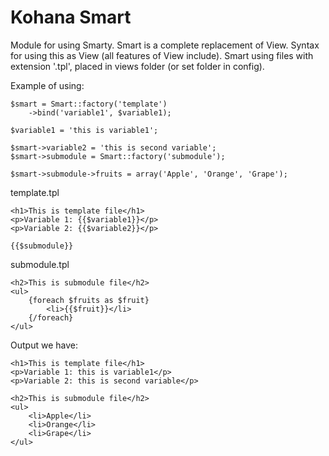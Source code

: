 Kohana Smart
============

Module for using Smarty. Smart is a complete replacement of View. Syntax for using this as View (all features of View include).
Smart using files with extension '.tpl', placed in views folder (or set folder in config).

Example of using:
~~~
$smart = Smart::factory('template')
	->bind('variable1', $variable1);
	
$variable1 = 'this is variable1';

$smart->variable2 = 'this is second variable';
$smart->submodule = Smart::factory('submodule');

$smart->submodule->fruits = array('Apple', 'Orange', 'Grape');
~~~

template.tpl
~~~
<h1>This is template file</h1>
<p>Variable 1: {{$variable1}}</p>
<p>Variable 2: {{$variable2}}</p>

{{$submodule}}
~~~

submodule.tpl
~~~
<h2>This is submodule file</h2>
<ul>
	{foreach $fruits as $fruit}
		<li>{{$fruit}}</li>
	{/foreach}
</ul>
~~~

Output we have:
~~~
<h1>This is template file</h1>
<p>Variable 1: this is variable1</p>
<p>Variable 2: this is second variable</p>

<h2>This is submodule file</h2>
<ul>
	<li>Apple</li>
	<li>Orange</li>
	<li>Grape</li>
</ul>
~~~